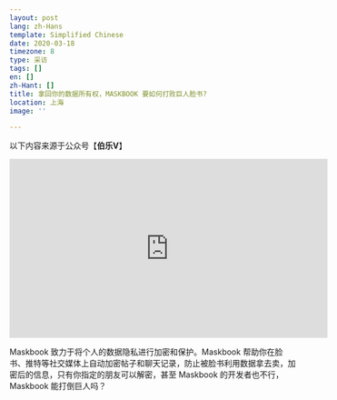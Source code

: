 ```yaml
---
layout: post
lang: zh-Hans
template: Simplified Chinese
date: 2020-03-18
timezone: 8
type: 采访
tags: []
en: []
zh-Hant: []
title: 拿回你的数据所有权，MASKBOOK 要如何打败巨人脸书?
location: 上海
image: ''

---
```

以下内容来源于公众号【**伯乐V**】

<iframe width="560" height="315" src="https://www.youtube.com/embed/S0QYaTyVmHk" frameborder="0" allow="accelerometer; autoplay; clipboard-write; encrypted-media; gyroscope; picture-in-picture" allowfullscreen></iframe>

Maskbook 致力于将个人的数据隐私进行加密和保护。Maskbook 帮助你在脸书、推特等社交媒体上自动加密帖子和聊天记录，防止被脸书利用数据拿去卖，加密后的信息，只有你指定的朋友可以解密，甚至 Maskbook 的开发者也不行，Maskbook 能打倒巨人吗？